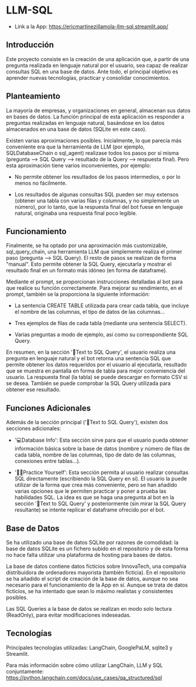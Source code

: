 # LLM-SQL

- Link a la App: https://ericmartinezillamola-llm-sql.streamlit.app/

## Introducción

Este proyecto consiste en la creación de una aplicación que, a partir de una pregunta realizada en lenguaje natural por el usuario, sea capaz de realizar consultas SQL en una base de datos. Ante todo, el principal objetivo es aprender nuevas tecnologías, practicar y consolidar conocimientos. 

## Planteamiento

La mayoría de empresas, y organizaciones en general, almacenan sus datos en bases de datos. La función principal de esta aplicación es responder a preguntas realizadas en lenguaje natural, basándose en los datos almacenados en una base de datos (SQLite en este caso).

Existen varias aproximaciones posibles. Inicialmente, lo que parecía más conveniente era que la herramienta de LLM (por ejemplo, SQLDatabaseChain o sql_agent) realizase todos los pasos por sí misma (pregunta --> SQL Query --> resultado de la Query --> respuesta final). Pero esta aproximación tiene varios inconvenientes, por ejemplo: 

- No permite obtener los resultados de los pasos intermedios, o por lo menos no fácilmente. 

- Los resultados de algunas consultas SQL pueden ser muy extensos (obtener una tabla con varias filas y columnas, y no simplemente un número), por lo tanto, que la respuesta final del bot fuese en lenguaje natural, originaba una respuesta final poco legible.

## Funcionamiento

Finalmente, se ha optado por una aproximación más customizable, sql_query_chain, una herramienta LLM que simplemente realiza el primer paso (pregunta --> SQL Query). El resto de pasos se realizan de forma "manual". Esto permite obtener la SQL Query, ejecutarla y mostrar el resultado final en un formato más idóneo (en forma de dataframe).

Mediante el prompt, se proporcionan instrucciones detalladas al bot para que realice su función correctamente. Para mejorar su rendimiento, en el prompt, también se la proporciona la siguiente información:

- La sentencia CREATE TABLE utilizada para crear cada tabla, que incluye el nombre de las columnas, el tipo de datos de las columnas...

- Tres ejemplos de filas de cada tabla (mediante una sentencia SELECT).

- Varias preguntas a modo de ejemplo, así como su correspondiente SQL Query.

En resumen, en la sección '🤖Text to SQL Query', el usuario realiza una pregunta en lenguaje natural y el bot retorna una sentencia SQL que permite obtener los datos requeridos por el usuario al ejecutarla, resultado que se muestra en pantalla en forma de tabla para mejor conveniencia del usuario. La respuesta final (la tabla) se puede descargar en formato CSV si se desea. También se puede comprobar la SQL Query utilizada para obtener ese resultado.

## Funciones Adicionales

Además de la sección principal ('🤖Text to SQL Query'), existen dos secciones adicionales:

- '💻Database Info': Esta sección sirve para que el usuario pueda obtener información básica sobre la base de datos (nombre y número de filas de cada tabla, nombre de las columnas, tipo de dato de las columnas, conexiones entre tablas...).

- '👩‍🎓Practice Yourself': Esta sección permita al usuario realizar consultas SQL directamente (escribiendo la SQL Query en sí). El usuario la puede utilizar de la forma que crea más conveniente, pero se han añadido varias opciones que le permiten practicar y poner a prueba las habilidades SQL. La idea es que se haga una pregunta al bot en la sección '🤖Text to SQL Query' y posteriormente (sin mirar la SQL Query resultante) se intente replicar el dataframe ofrecido por el bot.

## Base de Datos

Se ha utilizado una base de datos SQLite por razones de comodidad: la base de datos SQLite es un fichero subido en el repositorio y de esta forma no hace falta utilizar una plataforma de hosting para bases de datos.

La base de datos contiene datos ficticios sobre InnovaTech, una compañía distribuidora de ordenadores mayorista (también ficticia). En el repositorio se ha añadido el script de creación de la base de datos, aunque no sea necesario para el funcionamiento de la App en sí. Aunque se trata de datos ficticios, se ha intentado que sean lo máximo realistas y consistentes posibles.

Las SQL Queries a la base de datos se realizan en modo solo lectura (ReadOnly), para evitar modificaciones indeseadas.

## Tecnologías

Principales tecnologías utilizadas: LangChain, GooglePaLM, sqlite3 y Streamlit.

Para más información sobre cómo utilizar LangChain, LLM y SQL conjuntamente: https://python.langchain.com/docs/use_cases/qa_structured/sql
